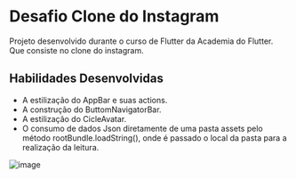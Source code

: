 # Desafio Clone do Instagram

Projeto desenvolvido durante o curso de Flutter da Academia do Flutter. Que consiste no clone do instagram.

## Habilidades Desenvolvidas

-  A estilização do AppBar e suas actions.
-  A construção do ButtomNavigatorBar.
-  A estilização do CicleAvatar.
-  O consumo de dados Json diretamente de uma pasta assets pelo método rootBundle.loadString(), onde é passado o local da pasta para a realização da leitura.

![image](https://user-images.githubusercontent.com/43793445/228847393-b84945b2-905c-40e1-bc77-e37c8abb1718.png)
